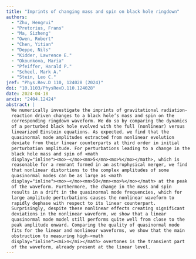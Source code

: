 ```yaml
---
title: "Imprints of changing mass and spin on black hole ringdown"
authors:
  - "Zhu, Hengrui"
  - "Pretorius, Frans"
  - "Ma, Sizheng"
  - "Owen, Robert"
  - "Chen, Yitian"
  - "Deppe, Nils"
  - "Kidder, Lawrence E."
  - "Okounkova, Maria"
  - "Pfeiffer, Harald P."
  - "Scheel, Mark A."
  - "Stein, Leo C."
jref: "Phys.Rev.D 110, 124028 (2024)"
doi: "10.1103/PhysRevD.110.124028"
date: 2024-04-18
arxiv: "2404.12424"
abstract: |
  We numerically investigate the imprints of gravitational radiation-
  reaction driven changes to a black hole’s mass and spin on the
  corresponding ringdown waveform. We do so by comparing the dynamics
  of a perturbed black hole evolved with the full (nonlinear) versus
  linearized Einstein equations. As expected, we find that the
  quasinormal mode amplitudes extracted from nonlinear evolution
  deviate from their linear counterparts at third order in initial
  perturbation amplitude. For perturbations leading to a change in the
  black hole mass and spin of <math
  display="inline"><mo>∼</mo><mn>5</mn><mo>%</mo></math>, which is
  reasonable for a remnant formed in an astrophysical merger, we find
  that nonlinear distortions to the complex amplitudes of some
  quasinormal modes can be as large as <math
  display="inline"><mo>∼</mo><mn>50</mn><mo>%</mo></math> at the peak
  of the waveform. Furthermore, the change in the mass and spin
  results in a drift in the quasinormal mode frequencies, which for
  large amplitude perturbations causes the nonlinear waveform to
  rapidly dephase with respect to its linear counterpart.
  Surprisingly, despite these nonlinear effects creating significant
  deviations in the nonlinear waveform, we show that a linear
  quasinormal mode model still performs quite well from close to the
  peak amplitude onward. Comparing the quality of quasinormal mode
  fits for the linear and nonlinear waveforms, we show that the main
  obstruction to measuring high-<math
  display="inline"><mi>n</mi></math> overtones is the transient part
  of the waveform, already present at the linear level.
---
```


